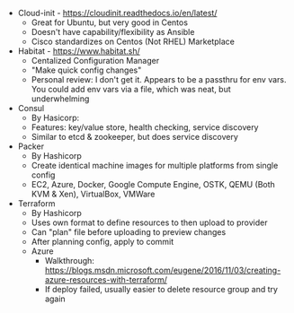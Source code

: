 * Cloud-init - https://cloudinit.readthedocs.io/en/latest/
    * Great for Ubuntu, but very good in Centos
    * Doesn't have capability/flexibility as Ansible
	* Cisco standardizes on Centos (Not RHEL) Marketplace
* Habitat - https://www.habitat.sh/
    * Centalized Configuration Manager 
    * "Make quick config changes"
    * Personal review:  I don't get it.  Appears to be a passthru for env vars.  You could add env vars via a file, which was neat, but underwhelming
* Consul 
    * By Hasicorp:
    * Features: key/value store, health checking, service discovery
    * Similar to etcd & zookeeper, but does service discovery
* Packer
    * By Hashicorp
    * Create identical machine images for multiple platforms from single config
    * EC2, Azure, Docker, Google Compute Engine, OSTK, QEMU (Both KVM & Xen), VirtualBox, VMWare
* Terraform
    * By Hashicorp
    * Uses own format to define resources to then upload to provider
    * Can "plan" file before uploading to preview changes
    * After planning config, apply to commit
    * Azure
        * Walkthrough: https://blogs.msdn.microsoft.com/eugene/2016/11/03/creating-azure-resources-with-terraform/
        * If deploy failed, usually easier to delete resource group and try again